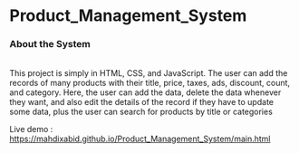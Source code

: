 # Product_Management_System

### About the System
<br>
This project is simply in HTML, CSS, and JavaScript. The user can add the records of many products with their title, price, taxes, ads, discount, count, and category. Here, the user can add the data, delete the data whenever they want, and also edit the details of the record if they have to update some data, plus the user can search for products by title or categories
<br>


Live demo : https://mahdixabid.github.io/Product_Management_System/main.html

